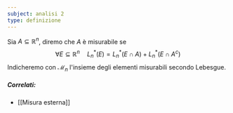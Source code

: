 ```yaml
---
subject: analisi 2
type: definizione
---
```

Sia $A\subseteq\mathbb{R}^n$, diremo che $A$ è misurabile se 
$$
\forall E\subseteq\mathbb{R}^n\quad L_n^*(E)=L_n^*(E\cap A)+L_n^*(E\cap A^c)
$$
Indicheremo con $\mathcal{M}_n$ l'insieme degli elementi misurabili secondo Lebesgue.

##### Correlati:
* [[Misura esterna]]